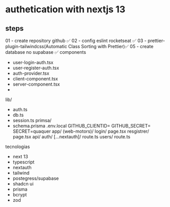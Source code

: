 # authetication with nextjs 13
## steps
01 - create repository github ✅
02 - config eslint rocketseat ✅
03 - prettier-plugin-tailwindcss(Automatic Class Sorting with Prettier)✅
05 - create database no supabase ✅
components
  - user-login-auth.tsx
  - user-register-auth.tsx
  - auth-provider.tsx
  - client-component.tsx
  - server-component.tsx
  -
lib/
  - auth.ts
  - db.ts
  - session.ts
primsa/
  - schema.prisma
.env.local
  GITHUB_CLIENTID=
  GITHUB_SECRET=
  SECRET=quaquer
app/
  (web-motors)/
    login/
      page.tsx
    resgistrer/
      page.tsx
  api/
    auth/
      [...nextauth]/
        route.ts
    users/
      route.ts

tecnologias
  - next 13
  - typescript
  - nextauth
  - tailwind
  - postegress/supabase
  - shadcn ui
  - prisma
  - bcrypt
  - zod
